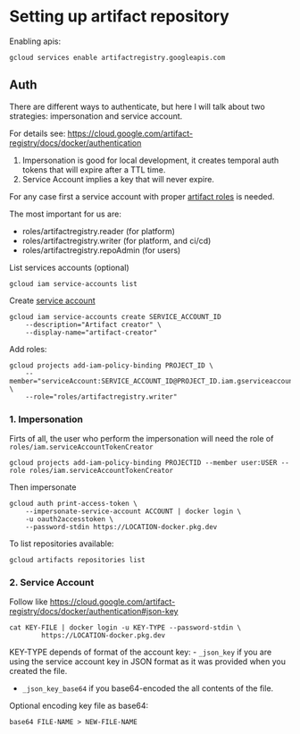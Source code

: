 # Setting up artifact repository


Enabling apis:

```
gcloud services enable artifactregistry.googleapis.com
```

## Auth

There are different ways to authenticate, but here I will talk about two strategies: impersonation and service account.

For details see:
https://cloud.google.com/artifact-registry/docs/docker/authentication


1. Impersonation is good for local development, it creates temporal auth tokens that will expire after a TTL time. 
2. Service Account implies a key that will never expire. 

For any case first a service account with proper [artifact roles](https://cloud.google.com/artifact-registry/docs/access-control) is needed.

The most important for us are:
- roles/artifactregistry.reader (for platform)
- roles/artifactregistry.writer (for platform, and ci/cd)
- roles/artifactregistry.repoAdmin (for users)

List services accounts (optional)
```
gcloud iam service-accounts list
```
Create [service account](https://cloud.google.com/iam/docs/creating-managing-service-accounts#iam-service-accounts-create-gcloud)
```
gcloud iam service-accounts create SERVICE_ACCOUNT_ID
    --description="Artifact creator" \
    --display-name="artifact-creator"
```

Add roles:
```
gcloud projects add-iam-policy-binding PROJECT_ID \
    --member="serviceAccount:SERVICE_ACCOUNT_ID@PROJECT_ID.iam.gserviceaccount.com" \
    --role="roles/artifactregistry.writer"
```

### 1. Impersonation

Firts of all, the user who perform the impersonation will need the role of `roles/iam.serviceAccountTokenCreator`

```
gcloud projects add-iam-policy-binding PROJECTID --member user:USER --role roles/iam.serviceAccountTokenCreator
```

Then impersonate

```
gcloud auth print-access-token \
    --impersonate-service-account ACCOUNT | docker login \
    -u oauth2accesstoken \
    --password-stdin https://LOCATION-docker.pkg.dev
```

To list repositories available:
```
gcloud artifacts repositories list
```

### 2. Service Account

Follow like https://cloud.google.com/artifact-registry/docs/docker/authentication#json-key

```
cat KEY-FILE | docker login -u KEY-TYPE --password-stdin \
		https://LOCATION-docker.pkg.dev
```

KEY-TYPE depends of format of the account key:
	- `_json_key` if you are using the service account key in JSON format as it was provided when you created the file.
  - `_json_key_base64` if you base64-encoded the all contents of the file.

Optional encoding key file as base64:

```
base64 FILE-NAME > NEW-FILE-NAME
```




